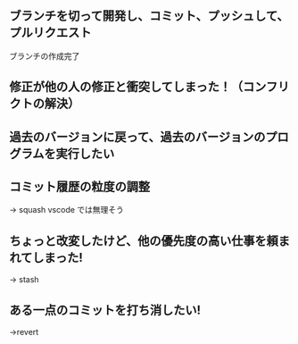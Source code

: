 ## ブランチを切って開発し、コミット、プッシュして、プルリクエスト
ブランチの作成完了

## 修正が他の人の修正と衝突してしまった！（コンフリクトの解決）

## 過去のバージョンに戻って、過去のバージョンのプログラムを実行したい

## コミット履歴の粒度の調整

→ squash
vscode では無理そう

## ちょっと改変したけど、他の優先度の高い仕事を頼まれてしまった!

→ stash

## ある一点のコミットを打ち消したい!

→revert
